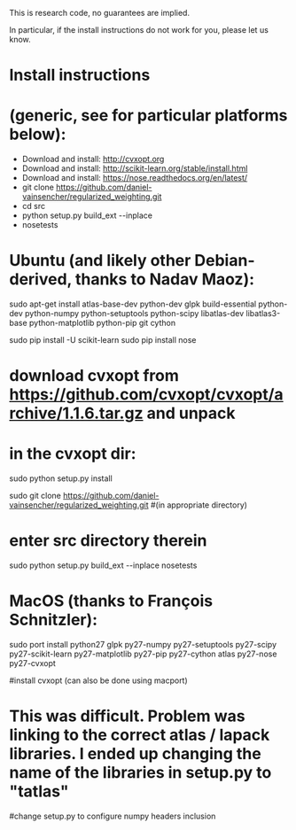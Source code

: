 This is research code, no guarantees are implied.

In particular, if the install instructions do not work for you, please let us know.

Install instructions
============

# (generic, see for particular platforms below):

- Download and install: http://cvxopt.org
- Download and install: http://scikit-learn.org/stable/install.html 
- Download and install: https://nose.readthedocs.org/en/latest/
- git clone https://github.com/daniel-vainsencher/regularized_weighting.git
- cd src
- python setup.py build_ext --inplace
- nosetests

# Ubuntu (and likely other Debian-derived, thanks to Nadav Maoz):

sudo apt-get install atlas-base-dev python-dev glpk build-essential python-dev python-numpy python-setuptools python-scipy libatlas-dev libatlas3-base python-matplotlib python-pip git cython

sudo pip install -U scikit-learn
sudo pip install nose

# download cvxopt from https://github.com/cvxopt/cvxopt/archive/1.1.6.tar.gz and unpack
# in the cvxopt dir:
sudo python setup.py install

sudo git clone https://github.com/daniel-vainsencher/regularized_weighting.git #(in appropriate directory)
# enter src directory therein
sudo python setup.py build_ext --inplace
nosetests


# MacOS (thanks to François Schnitzler):

sudo port install python27 glpk py27-numpy py27-setuptools py27-scipy py27-scikit-learn py27-matplotlib py27-pip py27-cython atlas py27-nose py27-cvxopt

#install cvxopt (can also be done using macport)
# This was difficult. Problem was linking to the correct atlas / lapack libraries. I ended up changing the name of the libraries in setup.py to "tatlas"

#change setup.py to configure numpy headers inclusion
